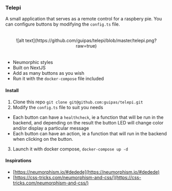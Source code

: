 
### Telepi

A small application that serves as a remote control for a raspbery pie. You can configure buttons by modifying the `config.ts` file.

<div style="text-align:center;padding: 20px;">
![alt text](https://github.com/guipas/telepi/blob/master/telepi.png?raw=true)
</div>

- Neumorphic styles
- Built on NextJS
- Add as many buttons as you wish
- Run it with the `docker-compose` file included

#### Install

1. Clone this repo `git clone git@github.com:guipas/telepi.git`
2. Modify the `config.ts` file to suit you needs
  - Each button can have a `healthcheck`, ie a function that will be run in the backend, and depending on the result the button LED will change color and/or display a particular message
  - Each button can have an action, ie a function that will run in the backend when clicking on the button.
3. Launch it with docker compose, `docker-compose up -d`

#### Inspirations

- [https://neumorphism.io/#dedede](https://neumorphism.io/#dedede)  
- [https://css-tricks.com/neumorphism-and-css/](https://css-tricks.com/neumorphism-and-css/)